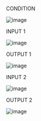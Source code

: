 CONDITION

![image](https://github.com/user-attachments/assets/0b0935f7-aeb3-4874-aafd-82ba74e31307)

INPUT 1

![image](https://github.com/user-attachments/assets/f8489954-8c22-4e93-a02e-f8beca841b8f)

OUTPUT 1

![image](https://github.com/user-attachments/assets/60c20623-70a2-48b3-b8f0-54a2b225ca32)

INPUT 2

![image](https://github.com/user-attachments/assets/f61110f4-e165-4aa8-9e7d-a1aaaa575e6c)

OUTPUT 2

![image](https://github.com/user-attachments/assets/2409d973-05b6-46f4-bf87-b0826c5fdf36)
